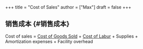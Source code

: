 +++
title = "Cost of Sales"
author = ["Max"]
draft = false
+++

## 销售成本 {#销售成本}

Cost of sales = [Cost of Goods Sold](cost-of-goods-sold.md) + [Cost of Labur](cost-of-labor.md) + Supplies + Amortization expenses + Facility overhead
